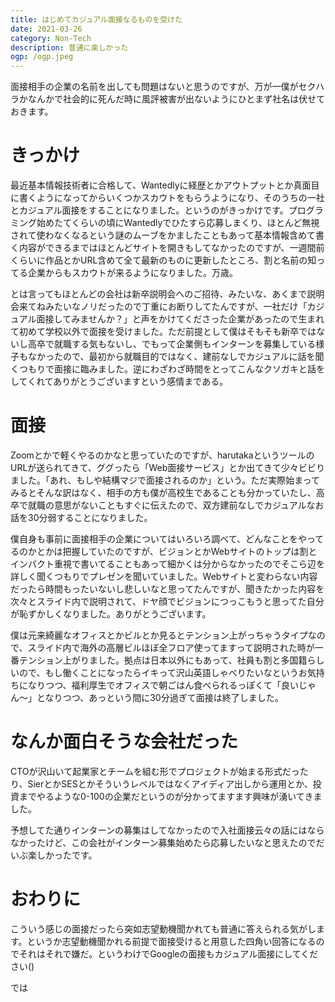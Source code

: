 ```yaml
---
title: はじめてカジュアル面接なるものを受けた
date: 2021-03-26
category: Non-Tech
description: 普通に楽しかった
ogp: /ogp.jpeg
---
```


面接相手の企業の名前を出しても問題はないと思うのですが、万が一僕がセクハラかなんかで社会的に死んだ時に風評被害が出ないようにひとまず社名は伏せておきます。

# きっかけ
最近基本情報技術者に合格して、Wantedlyに経歴とかアウトプットとか真面目に書くようになってからいくつかスカウトをもらうようになり、そのうちの一社とカジュアル面接をすることになりました。というのがきっかけです。プログラミング始めたてくらいの頃にWantedlyでひたすら応募しまくり、ほとんど無視されて使わなくなるという謎のムーブをかましたこともあって基本情報含めて書く内容ができるまではほとんどサイトを開きもしてなかったのですが、一週間前くらいに作品とかURL含めて全て最新のものに更新したところ、割と名前の知ってる企業からもスカウトが来るようになりました。万歳。

とは言ってもほとんどの会社は新卒説明会へのご招待、みたいな、あくまで説明会来てねみたいなノリだったので丁重にお断りしてたんですが、一社だけ「カジュアル面接してみませんか？」と声をかけてくださった企業があったので生まれて初めて学校以外で面接を受けました。ただ前提として僕はそもそも新卒ではないし高卒で就職する気もないし、でもって企業側もインターンを募集している様子もなかったので、最初から就職目的ではなく、建前なしでカジュアルに話を聞くつもりで面接に臨みました。逆にわざわざ時間をとってこんなクソガキと話をしてくれてありがとうございますという感情まである。

# 面接
Zoomとかで軽くやるのかなと思っていたのですが、harutakaというツールのURLが送られてきて、ググったら「Web面接サービス」とか出てきて少々ビビりました。「あれ、もしや結構マジで面接されるのか」という。ただ実際始まってみるとそんな訳はなく、相手の方も僕が高校生であることも分かっていたし、高卒で就職の意思がないこともすぐに伝えたので、双方建前なしでカジュアルなお話を30分弱することになりました。

僕自身も事前に面接相手の企業についてはいろいろ調べて、どんなことをやってるのかとかは把握していたのですが、ビジョンとかWebサイトのトップは割とインパクト重視で書いてることもあって細かくは分からなかったのでそこら辺を詳しく聞くつもりでプレゼンを聞いていました。Webサイトと変わらない内容だったら時間もったいないし悲しいなと思ってたんですが、聞きたかった内容を次々とスライド内で説明されて、ドヤ顔でビジョンにつっこもうと思ってた自分が恥ずかしくなりました。ありがとうございます。

僕は元来綺麗なオフィスとかビルとか見るとテンション上がっちゃうタイプなので、スライド内で海外の高層ビルほぼ全フロア使ってますって説明された時が一番テンション上がりました。拠点は日本以外にもあって、社員も割と多国籍らしいので、もし働くことになったらイキって沢山英語しゃべりたいなというお気持ちになりつつ、福利厚生でオフィスで朝ごはん食べられるっぽくて「良いじゃん〜」となりつつ、あっという間に30分過ぎて面接は終了しました。

# なんか面白そうな会社だった
CTOが沢山いて起業家とチームを組む形でプロジェクトが始まる形式だったり、SierとかSESとかそういうレベルではなくアイディア出しから運用とか、投資までやるような0-100の企業だというのが分かってますます興味が湧いてきました。

予想してた通りインターンの募集はしてなかったので入社面接云々の話にはならなかったけど、この会社がインターン募集始めたら応募したいなと思えたのでだいぶ楽しかったです。

# おわりに
こういう感じの面接だったら突如志望動機聞かれても普通に答えられる気がします。というか志望動機聞かれる前提で面接受けると用意した四角い回答になるのでそれはそれで嫌だ。というわけでGoogleの面接もカジュアル面接にしてください()

では
